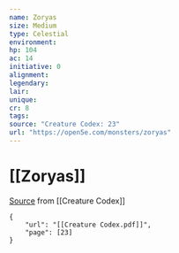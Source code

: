 ```yaml
---
name: Zoryas
size: Medium
type: Celestial
environment: 
hp: 104
ac: 14
initiative: 0
alignment: 
legendary: 
lair: 
unique: 
cr: 8
tags: 
source: "Creature Codex: 23"
url: "https://open5e.com/monsters/zoryas"
---
```

# [[Zoryas]]

[Source](zotero://open-pdf/library/items/NTNKJRHG?page=23) from [[Creature Codex]]

```pdf
{
	"url": "[[Creature Codex.pdf]]",
	"page": [23]
}
```

